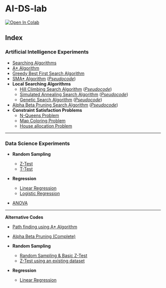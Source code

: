 # AI-DS-lab

<a target="_blank" href="https://colab.research.google.com/github/kbdharun/AIDS-Lab">
  <img src="https://colab.research.google.com/assets/colab-badge.svg" alt="Open In Colab"/>
</a>

## Index

### Artificial Intelligence Experiments

- [Searching Algorithms](https://github.com/kbdharun/AI-DS-lab/blob/main/Searching-Algorithms/SearchingAlgorithms.ipynb)
- [A* Algorithm](https://github.com/kbdharun/AI-DS-lab/blob/main/Astar-search/A-star.ipynb)
- [Greedy Best First Search Algorithm](https://github.com/kbdharun/AI-DS-lab/blob/main/GBFS/Greedy%20Best%20First%20Search.ipynb)
- [SMA* Algorithm](https://github.com/kbdharun/AI-DS-lab/blob/main/SMAstar/SMAstar.ipynb) ([_Pseudocode_](https://github.com/kbdharun/AI-DS-lab/blob/main/SMAstar/pseudocode.md))
- **Local Searching Algorithms**
  - [Hill Climbing Search Algorithm](https://github.com/kbdharun/AI-DS-lab/blob/main/Local-Search-Algorithms/Hill-Climbing-Search/Hill-climbing-search.ipynb) ([_Pseudocode_](https://github.com/kbdharun/AI-DS-lab/blob/main/Local-Search-Algorithms/Hill-Climbing-Search/pseudocode.md))
  - [Simulated Annealing Search Algorithm](https://github.com/kbdharun/AI-DS-lab/blob/main/Local-Search-Algorithms/Simulated-Annealing/SimulatedAnnealing-Complete.ipynb) ([_Pseudocode_](https://github.com/kbdharun/AI-DS-lab/blob/main/Local-Search-Algorithms/Simulated-Annealing/pseudocode.md))
  - [Genetic Search Algorithm](https://github.com/kbdharun/AIDS-Lab/blob/main/Local-Search-Algorithms/Genetic-Algorithm/GeneticAlgorithm.ipynb) ([_Pseudocode_](https://github.com/kbdharun/AI-DS-lab/blob/main/Local-Search-Algorithms/Genetic-Algorithm/pseudocode.md))
- [Alpha Beta Pruning Search Algorithm](https://github.com/kbdharun/AIDS-Lab/blob/main/Alpha-Beta-Tree-Search/alpha-beta-pruning.ipynb) ([_Pseudocode_](https://github.com/kbdharun/AIDS-Lab/blob/main/Alpha-Beta-Tree-Search/pseudocode.md))
- **Constraint Satisfaction Problems**
  - [N-Queens Problem](https://github.com/kbdharun/AIDS-Lab/blob/main/CSP/N-Queens.ipynb)
  - [Map Coloring Problem](https://github.com/kbdharun/AIDS-Lab/blob/main/CSP/Map-coloring.ipynb)
  - [House allocation Problem](https://github.com/kbdharun/AIDS-Lab/blob/main/CSP/House-allocation.ipynb)

---

### Data Science Experiments

- **Random Sampling**
  - [Z-Test](https://github.com/kbdharun/AIDS-Lab/blob/main/Random-Sampling/Z-Test/sampling.ipynb)
  - [T-Test](https://github.com/kbdharun/AIDS-Lab/blob/main/Random-Sampling/T-Test/t_test.ipynb)
  
- **Regression**
  - [Linear Regression](https://github.com/kbdharun/AIDS-Lab/blob/main/Linear-Regression/LinReg.ipynb)
  - [Logistic Regression](https://github.com/kbdharun/AIDS-Lab/blob/main/Logistic-Regression/Log-Reg-Self.ipynb)
- [ANOVA](https://github.com/kbdharun/AIDS-Lab/blob/main/ANOVA/ANOVA.ipynb)

----

**Alternative Codes**

- [Path finding using A* Algorithm](https://github.com/kbdharun/AIDS-Lab/blob/main/Assignment/AI-assignment.ipynb)
- [Alpha Beta Pruning (Complete)](https://github.com/kbdharun/AIDS-Lab/blob/main/Alpha-Beta-Tree-Search/alternative_code/alpha_beta.py)

- **Random Sampling**
  - [Random Sampling & Basic Z-Test](https://github.com/kbdharun/AIDS-Lab/blob/main/Random-Sampling/Z-Test-Self/Z-Test.ipynb)
  - [Z-Test using an existing dataset](https://github.com/kbdharun/AIDS-Lab/blob/main/Random-Sampling/Z-Test-Self/Z-Test-with-dataset.ipynb)

- **Regression**
  - [Linear Regression](https://github.com/kbdharun/AIDS-Lab/blob/main/Linear-Regression/LinReg-Self.ipynb)
